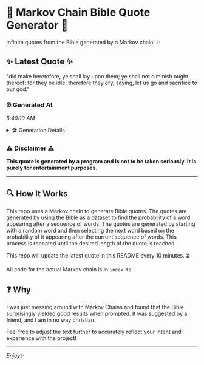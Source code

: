 # 📖 Markov Chain Bible Quote Generator 📖

Infinite quotes from the Bible generated by a Markov chain. ✨

## ✨ Latest Quote ✨
"did make heretofore, ye shall lay upon them; ye shall not diminish ought thereof: for they be idle; therefore they cry, saying, let us go and sacrifice to our god."

### ⏰ Generated At
*5:49:10 AM*

<details>
    <summary>🛠️ Generation Details</summary>
    <p>
        <strong>🌱 Seed:</strong> did<br>
        <strong>🔄 Iterations:</strong> 29<br>
        <strong>📜 Context History:</strong><br>[ did ]: make<br>[ did, make ]: heretofore,<br>[ did, make, heretofore, ]: ye<br>[ did, make, heretofore,, ye ]: shall<br>[ did, make, heretofore,, ye, shall ]: lay<br>[ did, make, heretofore,, ye, shall, lay ]: upon<br>[ make, heretofore,, ye, shall, lay, upon ]: them;<br>[ heretofore,, ye, shall, lay, upon, them; ]: ye<br>[ ye, shall, lay, upon, them;, ye ]: shall<br>[ shall, lay, upon, them;, ye, shall ]: not<br>[ lay, upon, them;, ye, shall, not ]: diminish<br>[ upon, them;, ye, shall, not, diminish ]: ought<br>[ them;, ye, shall, not, diminish, ought ]: thereof:<br>[ ye, shall, not, diminish, ought, thereof: ]: for<br>[ shall, not, diminish, ought, thereof:, for ]: they<br>[ not, diminish, ought, thereof:, for, they ]: be<br>[ diminish, ought, thereof:, for, they, be ]: idle;<br>[ ought, thereof:, for, they, be, idle; ]: therefore<br>[ thereof:, for, they, be, idle;, therefore ]: they<br>[ for, they, be, idle;, therefore, they ]: cry,<br>[ they, be, idle;, therefore, they, cry, ]: saying,<br>[ be, idle;, therefore, they, cry,, saying, ]: let<br>[ idle;, therefore, they, cry,, saying,, let ]: us<br>[ therefore, they, cry,, saying,, let, us ]: go<br>[ they, cry,, saying,, let, us, go ]: and<br>[ cry,, saying,, let, us, go, and ]: sacrifice<br>[ saying,, let, us, go, and, sacrifice ]: to<br>[ let, us, go, and, sacrifice, to ]: our<br>[ us, go, and, sacrifice, to, our ]: god.<br>
    </p>
</details>

### ⚠️ Disclaimer ⚠️
**This quote is generated by a program and is not to be taken seriously. It is purely for entertainment purposes.**

---

## 🔍 How It Works

This repo uses a Markov chain to generate Bible quotes. The quotes are generated by using the Bible as a dataset to find the probability of a word appearing after a sequence of words. The quotes are generated by starting with a random word and then selecting the next word based on the probability of it appearing after the current sequence of words. This process is repeated until the desired length of the quote is reached.

This repo will update the latest quote in this README every 10 minutes. ⏳

All code for the actual Markov chain is in `index.ts`.

## ❓ Why

I was just messing around with Markov Chains and found that the Bible surprisingly yielded good results when prompted. 
It was suggested by a friend, and I am in no way christian.

Feel free to adjust the text further to accurately reflect your intent and experience with the project!

---

*Enjoy*✨
